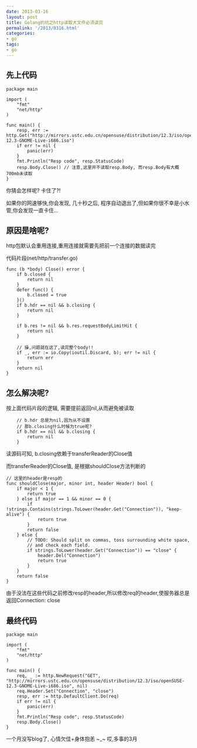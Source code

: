 ```yaml
---
date: 2013-03-16
layout: post
title: Golang的坑之http读取大文件必须读完
permalink: '/2013/0316.html'
categories:
- go
tags:
- go
---
```


先上代码
--------

```
package main

import (
	"fmt"
	"net/http"
)

func main() {
	resp, err := http.Get("http://mirrors.ustc.edu.cn/opensuse/distribution/12.3/iso/openSUSE-12.3-GNOME-Live-i686.iso")
	if err != nil {
		panic(err)
	}
	fmt.Println("Resp code", resp.StatusCode)
	resp.Body.Close() // 注意,这里并不读取resp.Body, 而resp.Body有大概700mb未读取
}
```

你猜会怎样呢? 卡住了?! 

如果你的网速够快,你会发现, 几十秒之后, 程序自动退出了,但如果你很不幸是小水管,你会发现一直卡住...

原因是啥呢?
-----------

http包默认会重用连接,重用连接就需要先把前一个连接的数据读完

代码片段(net/http/transfer.go)

```
func (b *body) Close() error {
	if b.closed {
		return nil
	}
	defer func() {
		b.closed = true
	}()
	if b.hdr == nil && b.closing {
		return nil
	}
	
	if b.res != nil && b.res.requestBodyLimitHit {
		return nil
	}

	// 操,问题就在这了,读完整个body!!
	if _, err := io.Copy(ioutil.Discard, b); err != nil {
		return err
	}
	return nil
}
```

怎么解决呢?
-----------

按上面代码片段的逻辑, 需要提前返回nil,从而避免被读取

```
	// b.hdr 总是为nil,因为从不设置
	// 那b.closing什么时候为true呢?
	if b.hdr == nil && b.closing {
		return nil
	}
```

读源码可知, b.closing依赖于transferReader的Close值

而transferReader的Close值, 是根据shouldClose方法判断的

```
// 这里的header是resp的
func shouldClose(major, minor int, header Header) bool {
	if major < 1 {
		return true
	} else if major == 1 && minor == 0 {
		if !strings.Contains(strings.ToLower(header.Get("Connection")), "keep-alive") {
			return true
		}
		return false
	} else {
		// TODO: Should split on commas, toss surrounding white space,
		// and check each field.
		if strings.ToLower(header.Get("Connection")) == "close" {
			header.Del("Connection")
			return true
		}
	}
	return false
}
```

由于没法在这些代码之前修改resp的header,所以修改req的header,使服务器总是返回Connection: close

最终代码
--------

```
package main

import (
	"fmt"
	"net/http"
)

func main() {
	req, _ := http.NewRequest("GET", "http://mirrors.ustc.edu.cn/opensuse/distribution/12.3/iso/openSUSE-12.3-GNOME-Live-i686.iso", nil)
	req.Header.Set("Connection", "close")
	resp, err := http.DefaultClient.Do(req)
	if err != nil {
		panic(err)
	}
	fmt.Println("Resp code", resp.StatusCode)
	resp.Body.Close()
}
```


一个月没写blog了, 心情欠佳+身体抱恙 ~_~ 哎,多事的3月
